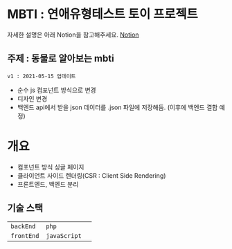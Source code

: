 # MBTI : 연애유형테스트 토이 프로젝트
자세한 설명은 아래 Notion을 참고해주세요.
[Notion](https://www.notion.so/mokhs/MBTI-d62e4d3ab6c04e2189c33ae49a23fa35)

## 주제 : 동물로 알아보는 mbti 

```v1 : 2021-05-15 업데이트```
- 순수 js 컴포넌트 방식으로 변경
- 디자인 변경
- 백엔드 api에서 받을 json 데이터를 .json 파일에 저장해둠. (이후에 백엔드 결합 예정)


# 개요 
- 컴포넌트 방식 싱글 페이지
- 클라이언트 사이드 렌더링(CSR : Client Side Rendering)
- 프론트엔드, 백엔드 분리

## 기술 스택 

||||
|---|---|---|
|```backEnd```| ```php```|
|```frontEnd```| ```javaScript```|
